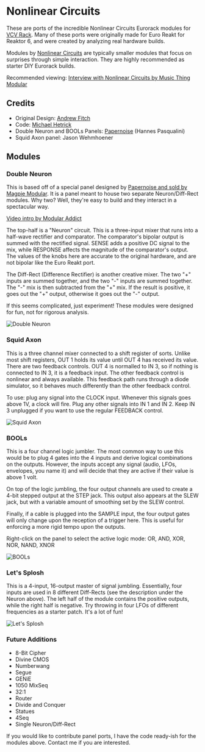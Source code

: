 # Nonlinear Circuits
These are ports of the incredible Nonlinear Circuits Eurorack modules for [VCV Rack](https://vcvrack.com/). Many of these ports were originally made for Euro Reakt for Reaktor 6, and were created by analyzing real hardware builds.

Modules by [Nonlinear Circuits](https://www.nonlinearcircuits.com/) are typically smaller modules that focus on surprises through simple interaction. They are highly recommended as starter DIY Eurorack builds.

Recommended viewing: [Interview with Nonlinear Circuits by Music Thing Modular](https://www.youtube.com/watch?v=NxVBmO7cJFA)

## Credits
- Original Design: [Andrew Fitch](https://www.nonlinearcircuits.com/)
- Code: [Michael Hetrick](https://mhetrick.com/)
- Double Neuron and BOOLs Panels: [Papernoise](https://www.papernoise.net/) (Hannes Pasqualini)
- Squid Axon panel: Jason Wehmhoener

## Modules

### Double Neuron
This is based off of a special panel designed by [Papernoise and sold by Magpie Modular](https://magpie-modular.myshopify.com/collections/all-panels/products/nonlinear-circuits-dual-neuron?variant=31017400707). It is a panel meant to house two separate Neuron/Diff-Rect modules. Why two? Well, they're easy to build and they interact in a spectacular way.

[Video intro by Modular Addict](https://www.youtube.com/watch?v=2T5mkvdE-fc)

The top-half is a "Neuron" circuit. This is a three-input mixer that runs into a half-wave rectifier and comparator. The comparator's bipolar output is summed with the rectified signal. SENSE adds a positive DC signal to the mix, while RESPONSE affects the magnitude of the comparator's output. The values of the knobs here are accurate to the original hardware, and are not bipolar like the Euro Reakt port.

The Diff-Rect (Difference Rectifier) is another creative mixer. The two "+" inputs are summed together, and the two "-" inputs are summed together. The "-" mix is then subtracted from the "+" mix. If the result is positive, it goes out the "+" output, otherwise it goes out the "-" output.

If this seems complicated, just experiment! These modules were designed for fun, not for rigorous analysis.

![Double Neuron](./neuron.png)

### Squid Axon
This is a three channel mixer connected to a shift register of sorts. Unlike most shift registers, OUT 1 holds its value until OUT 4 has received its value. There are two feedback controls. OUT 4 is normalled to IN 3, so if nothing is connected to IN 3, it is a feedback input. The other feedback control is nonlinear and always available. This feedback path runs through a diode simulator, so it behaves much differently than the other feedback control.

To use: plug any signal into the CLOCK input. Whenever this signals goes above 1V, a clock will fire. Plug any other signals into IN 1 and IN 2. Keep IN 3 unplugged if you want to use the regular FEEDBACK control.

![Squid Axon](./squid.png)

### BOOLs
This is a four channel logic jumbler. The most common way to use this would be to plug 4 gates into the 4 inputs and derive logical combinations on the outputs. However, the inputs accept any signal (audio, LFOs, envelopes, you name it) and will decide that they are active if their value is above 1 volt.

On top of the logic jumbling, the four output channels are used to create a 4-bit stepped output at the STEP jack. This output also appears at the SLEW jack, but with a variable amount of smoothing set by the SLEW control.

Finally, if a cable is plugged into the SAMPLE input, the four output gates will only change upon the reception of a trigger here. This is useful for enforcing a more rigid tempo upon the outputs.

Right-click on the panel to select the active logic mode: OR, AND, XOR, NOR, NAND, XNOR

![BOOLs](./bools.png)

### Let's Splosh
This is a 4-input, 16-output master of signal jumbling. Essentially, four inputs are used in 8 different Diff-Rects (see the description under the Neuron above). The left half of the module contains the positive outputs, while the right half is negative. Try throwing in four LFOs of different frequencies as a starter patch. It's a lot of fun!

![Let's Splosh](./splosh.png)

### Future Additions
- 8-Bit Cipher
- Divine CMOS
- Numberwang
- Segue
- GENiE
- 1050 MixSeq
- 32:1
- Router
- Divide and Conquer
- Statues
- 4Seq
- Single Neuron/Diff-Rect

If you would like to contribute panel ports, I have the code ready-ish for the modules above. Contact me if you are interested.